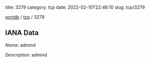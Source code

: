 title: 3279
category: tcp
date: 2022-02-10T22:46:10
slug: tcp/3279

[portdb](/) / [tcp](/category/tcp.html) / 3279


## IANA Data

_Name:_ admind

_Description:_ admind

